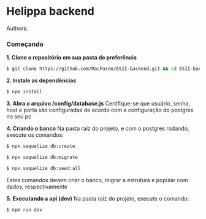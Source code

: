 # Helippa backend
Authors:

### Começando

**1. Clone o repositório em sua pasta de preferência**
```sh
$ git clone https://github.com/MacPardo/ESII-backend.git && cd ESII-backend
```


**2. Instale as dependências**
 ```sh
$ npm install
```

**3. Abra o arquivo /config/database.js**
Certifique-se que usuário, senha, host e porta são configuradas de acordo com a configuração do postgres no seu pc


**4. Criando o banco**
Na pasta raíz do projeto, e com o postgres rodando, execute os comandos:
 ```sh
$ npx sequelize db:create
```
 ```sh
$ npx sequelize db:migrate
```
```sh
$ npx sequelize db:seed:all
```
Estes comandos devem criar o banco, migrar a estrutura e popular com dados, respectivamente

**5. Executando a api (dev)**
Na pasta raíz do projeto, execute o comando:
 ```sh
$ npm run dev
```
